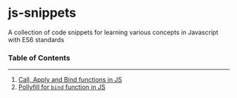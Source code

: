 # js-snippets
A collection of code snippets for learning various concepts in Javascript with ES6 standards

### Table of Contents
---
1. [Call, Apply and Bind functions in JS](https://github.com/thephenom1708/js-snippets/tree/8e24b7f2c1aa3df9f47ce1fdcbaaac9be173336c)
2. [Pollyfill for `bind` function in JS](https://github.com/thephenom1708/js-snippets/tree/c30916b6133fcbd06b49bcbe66b215cab358f254)